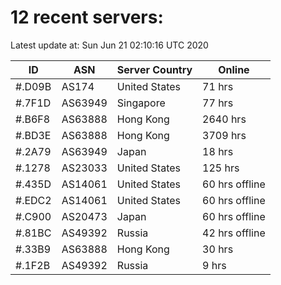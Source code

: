 # 12 recent servers:

Latest update at: Sun Jun 21 02:10:16 UTC 2020

| ID | ASN | Server Country | Online |
| -- | --- | -------------- | ------ |
| #.D09B | AS174 | United States | 71 hrs |
| #.7F1D | AS63949 | Singapore | 77 hrs |
| #.B6F8 | AS63888 | Hong Kong | 2640 hrs |
| #.BD3E | AS63888 | Hong Kong | 3709 hrs |
| #.2A79 | AS63949 | Japan | 18 hrs |
| #.1278 | AS23033 | United States | 125 hrs |
| #.435D | AS14061 | United States | 60 hrs offline |
| #.EDC2 | AS14061 | United States | 60 hrs offline |
| #.C900 | AS20473 | Japan | 60 hrs offline |
| #.81BC | AS49392 | Russia | 42 hrs offline |
| #.33B9 | AS63888 | Hong Kong | 30 hrs |
| #.1F2B | AS49392 | Russia | 9 hrs |

